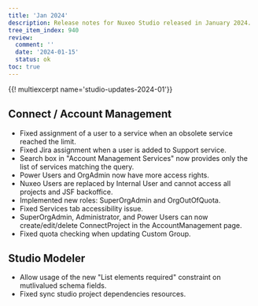 ```yaml
---
title: 'Jan 2024'
description: Release notes for Nuxeo Studio released in January 2024.
tree_item_index: 940
review:
  comment: ''
  date: '2024-01-15'
  status: ok
toc: true
---
```


{{! multiexcerpt name='studio-updates-2024-01'}}

## Connect / Account Management
- Fixed assignment of a user to a service when an obsolete service reached the limit.
- Fixed Jira assignment when a user is added to Support service.
- Search box in "Account Management Services" now provides only the list of services matching the query.
- Power Users and OrgAdmin now have more access rights.
- Nuxeo Users are replaced by Internal User and cannot access all projects and JSF backoffice.
- Implemented new roles: SuperOrgAdmin and OrgOutOfQuota.
- Fixed Services tab accessibility issue.
- SuperOrgAdmin, Administrator, and Power Users can now create/edit/delete ConnectProject in the AccountManagement page.
- Fixed quota checking when updating Custom Group.

## Studio Modeler
- Allow usage of the new "List elements required" constraint on mutlivalued schema fields.
- Fixed sync studio project dependencies resources.
